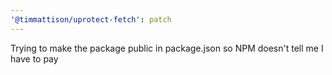 ```yaml
---
'@timmattison/uprotect-fetch': patch
---
```


Trying to make the package public in package.json so NPM doesn't tell me I have to pay
